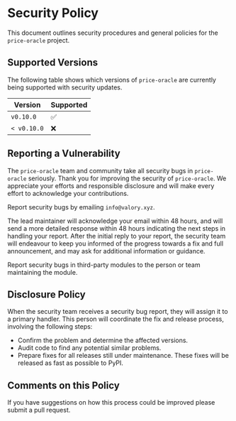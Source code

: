# Security Policy

This document outlines security procedures and general policies for the `price-oracle` project.

## Supported Versions

The following table shows which versions of `price-oracle` are currently being supported with security updates.

| Version     | Supported          |
|-------------| ------------------ |
| `v0.10.0`   | :white_check_mark: |
| `< v0.10.0` | :x:                |

## Reporting a Vulnerability

The `price-oracle` team and community take all security bugs in `price-oracle` seriously. Thank you for improving the security of `price-oracle`. We appreciate your efforts and responsible disclosure and will make every effort to acknowledge your contributions.

Report security bugs by emailing `info@valory.xyz`.

The lead maintainer will acknowledge your email within 48 hours, and will send a more detailed response within 48 hours indicating the next steps in handling your report. After the initial reply to your report, the security team will endeavour to keep you informed of the progress towards a fix and full announcement, and may ask for additional information or guidance.

Report security bugs in third-party modules to the person or team maintaining the module.

## Disclosure Policy

When the security team receives a security bug report, they will assign it to a primary handler. This person will coordinate the fix and release process, involving the following steps:

- Confirm the problem and determine the affected versions.
- Audit code to find any potential similar problems.
- Prepare fixes for all releases still under maintenance. These fixes will be released as fast as possible to PyPI.

## Comments on this Policy

If you have suggestions on how this process could be improved please submit a pull request.

